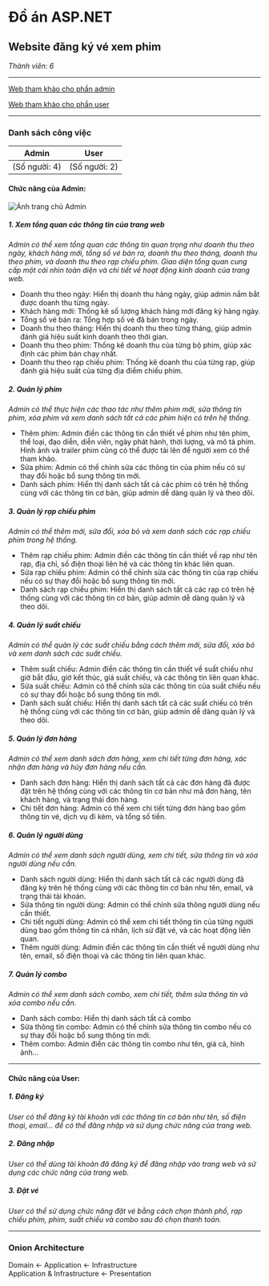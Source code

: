 # Đồ án ASP.NET
## Website đăng ký vé xem phim
_Thành viên: 6_

----

[Web tham khảo cho phần admin](https://techmaster.vn/posts/37941/gioi-thieu-du-an-web-dat-ve-xem-phim-truc-tuyen-chuc-nang-admin)

[Web tham khảo cho phần user](https://www.galaxycine.vn/booking/)

----
### Danh sách công việc

| Admin | User  |
| --------      | --------      |
| (Số người: 4) | (Số người: 2) |

#### Chức năng của Admin:

![Ảnh trang chủ Admin](https://github.com/user-attachments/assets/a3ae119b-1173-4b3e-8434-70b1bd917e2c)

##### 1. Xem tổng quan các thông tin của trang web
_Admin có thể xem tổng quan các thông tin quan trọng như doanh thu theo ngày, khách hàng mới, tổng số vé bán ra, doanh thu theo tháng, doanh thu theo phim, và doanh thu theo rạp chiếu phim. Giao diện tổng quan cung cấp một cái nhìn toàn diện và chi tiết về hoạt động kinh doanh của trang web._
<br>
- Doanh thu theo ngày: Hiển thị doanh thu hàng ngày, giúp admin nắm bắt được doanh thu từng ngày.
- Khách hàng mới: Thống kê số lượng khách hàng mới đăng ký hàng ngày.
- Tổng số vé bán ra: Tổng hợp số vé đã bán trong ngày.
- Doanh thu theo tháng: Hiển thị doanh thu theo từng tháng, giúp admin đánh giá hiệu suất kinh doanh theo thời gian.
- Doanh thu theo phim: Thống kê doanh thu của từng bộ phim, giúp xác định các phim bán chạy nhất.
- Doanh thu theo rạp chiếu phim: Thống kê doanh thu của từng rạp, giúp đánh giá hiệu suất của từng địa điểm chiếu phim.

##### 2. Quản lý phim
_Admin có thể thực hiện các thao tác như thêm phim mới, sửa thông tin phim, xóa phim và xem danh sách tất cả các phim hiện có trên hệ thống._
<br>
- Thêm phim: Admin điền các thông tin cần thiết về phim như tên phim, thể loại, đạo diễn, diễn viên, ngày phát hành, thời lượng, và mô tả phim. Hình ảnh và trailer phim cũng có thể được tải lên để người xem có thể tham khảo.
- Sửa phim: Admin có thể chỉnh sửa các thông tin của phim nếu có sự thay đổi hoặc bổ sung thông tin mới.
- Danh sách phim: Hiển thị danh sách tất cả các phim có trên hệ thống cùng với các thông tin cơ bản, giúp admin dễ dàng quản lý và theo dõi.

##### 3. Quản lý rạp chiếu phim
_Admin có thể thêm mới, sửa đổi, xóa bỏ và xem danh sách các rạp chiếu phim trong hệ thống._
<br>
- Thêm rạp chiếu phim: Admin điền các thông tin cần thiết về rạp như tên rạp, địa chỉ, số điện thoại liên hệ và các thông tin khác liên quan.
- Sửa rạp chiếu phim: Admin có thể chỉnh sửa các thông tin của rạp chiếu nếu có sự thay đổi hoặc bổ sung thông tin mới.
- Danh sách rạp chiếu phim: Hiển thị danh sách tất cả các rạp có trên hệ thống cùng với các thông tin cơ bản, giúp admin dễ dàng quản lý và theo dõi.

##### 4. Quản lý suất chiếu
_Admin có thể quản lý các suất chiếu bằng cách thêm mới, sửa đổi, xóa bỏ và xem danh sách các suất chiếu._
<br>
- Thêm suất chiếu: Admin điền các thông tin cần thiết về suất chiếu như giờ bắt đầu, giờ kết thúc, giá suất chiếu, và các thông tin liên quan khác.
- Sửa suất chiếu: Admin có thể chỉnh sửa các thông tin của suất chiếu nếu có sự thay đổi hoặc bổ sung thông tin mới.
- Danh sách suất chiếu: Hiển thị danh sách tất cả các suất chiếu có trên hệ thống cùng với các thông tin cơ bản, giúp admin dễ dàng quản lý và theo dõi.

##### 5. Quản lý đơn hàng
_Admin có thể xem danh sách đơn hàng, xem chi tiết từng đơn hàng, xác nhận đơn hàng và hủy đơn hàng nếu cần._
<br>
- Danh sách đơn hàng: Hiển thị danh sách tất cả các đơn hàng đã được đặt trên hệ thống cùng với các thông tin cơ bản như mã đơn hàng, tên khách hàng, và trạng thái đơn hàng.
- Chi tiết đơn hàng: Admin có thể xem chi tiết từng đơn hàng bao gồm thông tin vé, dịch vụ đi kèm, và tổng số tiền.

##### 6. Quản lý người dùng
_Admin có thể xem danh sách người dùng, xem chi tiết, sửa thông tin và xóa người dùng nếu cần._
<br>
- Danh sách người dùng: Hiển thị danh sách tất cả các người dùng đã đăng ký trên hệ thống cùng với các thông tin cơ bản như tên, email, và trạng thái tài khoản.
- Sửa thông tin người dùng: Admin có thể chỉnh sửa thông người dùng nếu cần thiết.
- Chi tiết người dùng: Admin có thể xem chi tiết thông tin của từng người dùng bao gồm thông tin cá nhân, lịch sử đặt vé, và các hoạt động liên quan.
- Thêm người dùng: Admin điền các thông tin cần thiết về người dùng như tên, email, số điện thoại và các thông tin liên quan khác.

##### 7. Quản lý combo
_Admin có thể xem danh sách combo, xem chi tiết, thêm sửa thông tin và xóa combo nếu cần._
<br>
- Danh sách combo: Hiển thị danh sách tất cả combo
- Sửa thông tin combo: Admin có thể chỉnh sửa thông tin combo nếu có sự thay đổi hoặc bổ sung thông tin mới.
- Thêm combo: Admin điền các thông tin combo như tên, giá cả, hình ảnh...

----

#### Chức năng của User:
##### 1. Đăng ký
_User có thể đăng ký tài khoản với các thông tin cơ bản như tên, số điện thoại, email... để có thể đăng nhập và sử dụng chức năng của trang web._

##### 2. Đăng nhập
_User có thể dùng tài khoản đã đăng ký để đăng nhập vào trang web và sử dụng các chức năng của trang web._

##### 3. Đặt vé
_User có thể sử dụng chức năng đặt vé bằng cách chọn thành phố, rạp chiếu phim, phim, suất chiếu và combo sau đó chọn thanh toán._

----

### Onion Architecture
Domain <- Application <- Infrastructure
<br>
Application & Infrastructure <- Presentation
